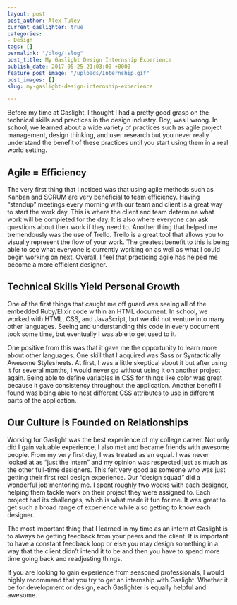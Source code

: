 ```yaml
---
layout: post
post_author: Alex Tuley
current_gaslighter: true
categories:
- Design
tags: []
permalink: "/blog/:slug"
post_title: My Gaslight Design Internship Experience
publish_date: 2017-05-25 21:03:00 +0000
feature_post_image: "/uploads/Internship.gif"
post_images: []
slug: my-gaslight-design-internship-experience

---
```

Before my time at Gaslight, I thought I had a pretty good grasp on the technical skills and practices in the design industry. Boy, was I wrong. In school, we learned about a wide variety of practices such as agile project management, design thinking, and user research but you never really understand the benefit of these practices until you start using them in a real world setting. 
 
## Agile = Efficiency
 
The very first thing that I noticed was that using agile methods such as Kanban and SCRUM are very beneficial to team efficiency. Having “standup” meetings every morning with our team and client is a great way to start the work day. This is where the client and team determine what work will be completed for the day. It is also where everyone can ask questions about their work if they need to. Another thing that helped me tremendously was the use of Trello. Trello is a great tool that allows you to visually represent the flow of your work. The greatest benefit to this is being able to see what everyone is currently working on as well as what I could begin working on next. Overall, I feel that practicing agile has helped me become a more efficient designer.
 
## Technical Skills Yield Personal Growth
 
One of the first things that caught me off guard was seeing all of the embedded Ruby/Elixir code within an HTML document. In school, we worked with HTML, CSS, and JavaScript, but we did not venture into many other languages. Seeing and understanding this code in every document took some time, but eventually I was able to get used to it.
 
One positive from this was that it gave me the opportunity to learn more about other languages. One skill that I acquired was Sass or Syntactically Awesome Stylesheets. At first, I was a little skeptical about it but after using it for several months, I would never go without using it on another project again. Being able to define variables in CSS for things like color was great because it gave consistency throughout the application. Another benefit I found was being able to nest different CSS attributes to use in different parts of the application. 
 
## Our Culture is Founded on Relationships
 
Working for Gaslight was the best experience of my college career. Not only did I gain valuable experience, I also met and became friends with awesome people. From my very first day, I was treated as an equal. I was never looked at as “just the intern” and my opinion was respected just as much as the other full-time designers. This felt very good as someone who was just getting their first real design experience. Our “design squad” did a wonderful job mentoring me. I spent roughly two weeks with each designer, helping them tackle work on their project they were assigned to. Each project had its challenges, which is what made it fun for me. It was great to get such a broad range of experience while also getting to know each designer.
 
The most important thing that I learned in my time as an intern at Gaslight is to always be getting feedback from your peers and the client. It is important to have a constant feedback loop or else you may design something in a way that the client didn’t intend it to be and then you have to spend more time going back and readjusting things. 
 
If you are looking to gain experience from seasoned professionals, I would highly recommend that you try to get an internship with Gaslight. Whether it be for development or design, each Gaslighter is equally helpful and awesome. 